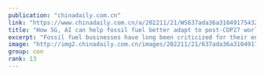 ```yaml
---
publication: "chinadaily.com.cn"
link: "https://www.chinadaily.com.cn/a/202211/21/WS637ada36a31049175432ae46.html"
title: "How 5G, AI can help fossil fuel better adapt to post-COP27 world"
excerpt: "Fossil fuel businesses have long been criticized for their environmental impact and are seeking to adapt in a world where sustainability policies are an increasingly urgent priority for governments ar"
image: "http://img2.chinadaily.com.cn/images/202211/21/637ada36a31049178c92162d.jpeg"
group: con
rank: 13
---
```

